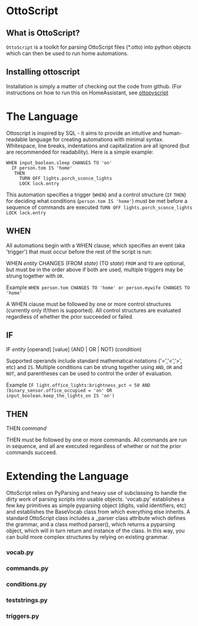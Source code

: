 # OttoScript

## What is OttoScript?
`OttoScript` is a toolkit for parsing OttoScript files (*.otto) into python objects which can then be used to run home automations. 

## Installing ottoscript
Installation is simply a matter of checking out the code from github. (For instructions on how to run this on HomeAssistant, see [ottopyscript](https://github.com/qui3xote/ottopyscript)

# The Language
Ottoscript is inspired by SQL - it aims to provide an intuitive and human-readable language for creating automations with minimal syntax. Whitespace, line breaks, indentations and capitalization are all ignored (but are recommended for readability). Here is a simple example:

```
WHEN input_boolean.sleep CHANGES TO 'on'
  IF person.tom IS 'home'
   THEN
     TURN OFF lights.porch_sconce_lights
     LOCK lock.entry
```

This automation specifies a trigger (`WHEN`) and a control structure (`IF` `THEN`) for deciding what conditions (`person.tom IS 'home'`) must be met before a sequence of commands are executed ```TURN OFF lights.porch_sconce_lights
     LOCK lock.entry```

## WHEN
All automations begin with a WHEN clause, which specifies an event (aka 'trigger') that must occur before the rest of the script is run:

WHEN _entity_ CHANGES (FROM _state_) (TO _state_) 
`FROM` and `TO` are optional, but must be in the order above if both are used, multiple triggers may be strung together with `OR`. 

Example ```WHEN person.tom CHANGES TO 'home' or person.mywife CHANGES TO 'home'```

A WHEN clause must be followed by one or more control structures (currently only if/then is supported). All control structures are evaluated regardless of whether the prior succeeded or failed. 
## IF
IF _entity_ [operand] [value] (AND | OR | NOT) (_condition_)

Supported operands include standard mathematical notations ('=','<','>', etc) and `IS`.  Multiple conditions can be strung together using `AND`, `OR` and `NOT`, and parentheses can be used to control the order of evaluation. 

Example ```IF light.office_lights:brightness_pct < 50 AND (binary_sensor.office_occupied = 'on' OR input_boolean.keep_the_lights_on IS 'on')```

## THEN
THEN _command_

THEN must be followed by one or more commands. All commands are run in sequence, and all are executed regardless of whether or not the prior commands succeed. 


# Extending the Language
OttoScript relies on PyParsing and heavy use of subclassing to handle the dirty work of parsing scripts into usable objects. 'vocab.py' establishes a few key primitives as simple pyparsing object (digits, valid identifiers, etc) and establishes the BaseVocab class from which everything else inherits. 
A standard OttoScript class includes a _parser class attribute which defines the grammar, and a class method parser(), which returns a pyparsing object, which will in turn return and instance of the class. In this way, you can build more complex structures by relying on existing grammar. 

### vocab.py

### commands.py

### conditions.py

### teststrings.py

### triggers.py

